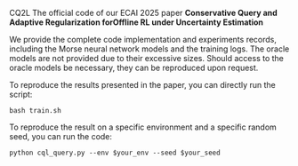 CQ2L 
The official code of our ECAI 2025 paper **Conservative Query and Adaptive Regularization forOffline RL under Uncertainty Estimation**

We provide the complete code implementation and experiments records, including the Morse neural network models and the training logs. The oracle models are not provided due to their excessive sizes. Should access to the oracle models be necessary, they can be reproduced upon request.


To reproduce the results presented in the paper, you can directly run the script:

```
bash train.sh
```

To reproduce the result on a specific environment and a specific random seed, you can run the code:
```
python cql_query.py --env $your_env --seed $your_seed
```
